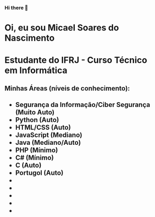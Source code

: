 ### Hi there 👋
<h1> Oi, eu sou Micael Soares do Nascimento<h1>
<p> Estudante do IFRJ - Curso Técnico em Informática </p>
<h2> Minhas Áreas (níveis de conhecimento):<h2>

<ul>
  <li>Segurança da Informação/Ciber Segurança (Muito Auto)</li>
  <li>Python (Auto)</li>
  <li>HTML/CSS (Auto)</li>
  <li>JavaScript (Mediano)</li>
  <li>Java (Mediano/Auto)</li>
  <li>PHP (Mínimo)</li>
  <li>C# (Mínimo)</li>
  <li>C (Auto)</li>
  <li>Portugol (Auto)</li>
  <li></li>
  <li></li>
  <li></li>
  <li></li>
  <li></li>
</ul>









<!--
**MicaelSoares11/MicaelSoares11** is a ✨ _special_ ✨ repository because its `README.md` (this file) appears on your GitHub profile.

Here are some ideas to get you started:

- 🔭 I’m currently working on ...
- 🌱 I’m currently learning ...
- 👯 I’m looking to collaborate on ...
- 🤔 I’m looking for help with ...
- 💬 Ask me about ...
- 📫 How to reach me: ...
- 😄 Pronouns: ...
- ⚡ Fun fact: ...
-->
